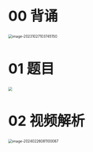 # 00 背诵

<img src="https://cvp.oss-cn-shanghai.aliyuncs.com/picgo/202310271037227.png" alt="image-20231027103745150" style="zoom:50%;" />



# 01 题目

<img src="https://cvp.oss-cn-shanghai.aliyuncs.com/picgo/202402260803646.png" style="zoom:50%;" />



# 02 视频解析

<img src="https://cvp.oss-cn-shanghai.aliyuncs.com/picgo/202402260811181.png" alt="image-20240226081100067" style="zoom:50%;" />

